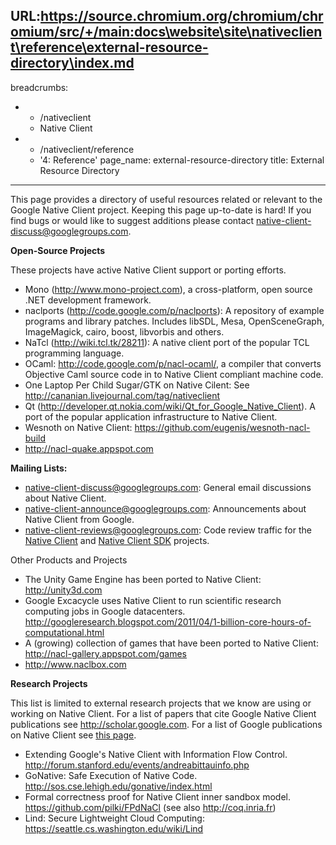 URL:https://source.chromium.org/chromium/chromium/src/+/main:docs\website\site\nativeclient\reference\external-resource-directory\index.md
---
breadcrumbs:
- - /nativeclient
  - Native Client
- - /nativeclient/reference
  - '4: Reference'
page_name: external-resource-directory
title: External Resource Directory
---

This page provides a directory of useful resources related or relevant to the
Google Native Client project. Keeping this page up-to-date is hard! If you find
bugs or would like to suggest additions please contact
native-client-discuss@googlegroups.com.

**Open-Source Projects**

These projects have active Native Client support or porting efforts.

*   Mono (<http://www.mono-project.com>), a cross-platform, open source
            .NET development framework.
*   naclports (<http://code.google.com/p/naclports>): A repository of
            example programs and library patches. Includes libSDL, Mesa,
            OpenSceneGraph, ImageMagick, cairo, boost, libvorbis and others.
*   NaTcl (<http://wiki.tcl.tk/28211>): A native client port of the
            popular TCL programming language.
*   OCaml: <http://code.google.com/p/nacl-ocaml/>, a compiler that
            converts Objective Caml source code in to Native Client compliant
            machine code.
*   One Laptop Per Child Sugar/GTK on Native Cilent: See
            <http://cananian.livejournal.com/tag/nativeclient>
*   Qt
            (<http://developer.qt.nokia.com/wiki/Qt_for_Google_Native_Client>).
            A port of the popular application infrastructure to Native Client.
*   Wesnoth on Native Client:
            <https://github.com/eugenis/wesnoth-nacl-build>
*   http://nacl-quake.appspot.com

**Mailing Lists:**

*   [native-client-discuss@googlegroups.com](http://groups.google.com/group/native-client-discuss):
            General email discussions about Native Client.
*   [native-client-announce@googlegroups.com](http://groups.google.com/group/native-client-announce):
            Announcements about Native Client from Google.
*   [native-client-reviews@googlegroups.com](http://groups.google.com/group/native-client-reviews):
            Code review traffic for the [Native
            Client](http://code.google.com/p/nativeclient) and [Native Client
            SDK](http://code.google.com/p/nativeclient-sdk) projects.

Other Products and Projects

*   The Unity Game Engine has been ported to Native Client:
            <http://unity3d.com>
*   Google Excacycle uses Native Client to run scientific research
            computing jobs in Google datacenters.
            <http://googleresearch.blogspot.com/2011/04/1-billion-core-hours-of-computational.html>
*   A (growing) collection of games that have been ported to Native
            Client: <http://nacl-gallery.appspot.com/games>
*   http://www.naclbox.com

**Research Projects**

This list is limited to external research projects that we know are using or
working on Native Client. For a list of papers that cite Google Native Client
publications see <http://scholar.google.com>. For a list of Google publications
on Native Client see [this page](/nativeclient/reference/research-papers).

*   Extending Google's Native Client with Information Flow Control.
            <http://forum.stanford.edu/events/andreabittauinfo.php>
*   GoNative: Safe Execution of Native Code.
            <http://sos.cse.lehigh.edu/gonative/index.html>
*   Formal correctness proof for Native Client inner sandbox model.
            <https://github.com/pilki/FPdNaCl> (see also <http://coq.inria.fr>)
*   Lind: Secure Lightweight Cloud Computing:
            <https://seattle.cs.washington.edu/wiki/Lind>
